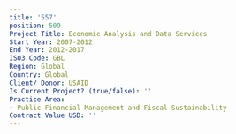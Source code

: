 ```yaml
---
title: '557'
position: 509
Project Title: Economic Analysis and Data Services
Start Year: 2007-2012
End Year: 2012-2017
ISO3 Code: GBL
Region: Global
Country: Global
Client/ Donor: USAID
Is Current Project? (true/false): ''
Practice Area:
- Public Financial Management and Fiscal Sustainability
Contract Value USD: ''
---
```


